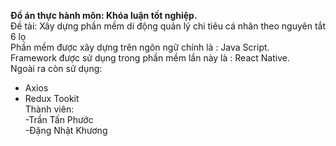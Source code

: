 <b>Đồ án thực hành môn: Khóa luận tốt nghiệp.</b>
<br>Đề tài: Xây dựng phần mềm di động quản lý chi tiêu cá nhân theo nguyên tắt 6 lọ
<br>Phần mềm được xây dựng trên ngôn ngữ chính là :  Java Script.
<br>Framework được sử dụng trong phần mềm lần này là : React Native.
<br>Ngoài ra còn sử dụng:
- Axios
- Redux Tookit
<br>Thành viên:
<br>-Trần Tấn Phước
<br>-Đặng Nhật Khương

